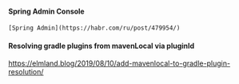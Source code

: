 #### Spring Admin Console

    [Spring Admin](https://habr.com/ru/post/479954/)

#### Resolving gradle plugins from mavenLocal via pluginId

https://elmland.blog/2019/08/10/add-mavenlocal-to-gradle-plugin-resolution/